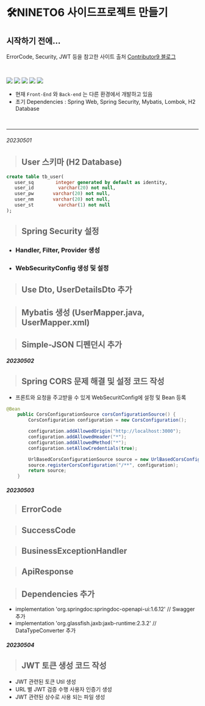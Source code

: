 # 🛠️NINETO6 사이드프로젝트 만들기

## 시작하기 전에...

ErrorCode, Security, JWT 등을 참고한 사이트 출처 [Contributor9 블로그](https://adjh54.tistory.com)

<br/>
<p>
<img src="https://img.shields.io/badge/Java-007396.svg?&style=for-the-badge&logo=Java&logoColor=white"/>
<img src="https://img.shields.io/badge/Spring%20Boot-6DB33F.svg?&style=for-the-badge&logo=SpringBoot&logoColor=white"/>
<img src="https://img.shields.io/badge/Spring-6DB33F.svg?&style=for-the-badge&logo=Spring&logoColor=white"/>
<img src="https://img.shields.io/badge/Spring%20Security-6DB33F.svg?&style=for-the-badge&logo=Spring&logoColor=white">
<img src="https://img.shields.io/badge/MyBatis-000000.svg?&style=for-the-badge&logoColor=white">
<p/>

- 현재 `Front-End` 와 `Back-end` 는 다른 환경에서 개발하고 있음
- 초기 Dependencies : Spring Web, Spring Security, Mybatis, Lombok, H2 Database
<br/>
<hr/>

###### 20230501
> ## User 스키마 (H2 Database)
```SQL
create table tb_user(
   user_sq        integer generated by default as identity,
   user_id         varchar(20) not null,
   user_pw       varchar(20) not null,
   user_nm       varchar(20) not null,
   user_st         varchar(1) not null
);
```

> ## Spring Security 설정
- ### Handler, Filter, Provider 생성
- ### WebSecurityConfig 생성 및 설정

> ## Use Dto, UserDetailsDto 추가

> ## Mybatis 생성 (UserMapper.java, UserMapper.xml)

> ## Simple-JSON 디펜던시 추가

##### 20230502

> ## Spring CORS 문제 해결 및 설정 코드 작성
- 프론트와 요청을 주고받을 수 있게 WebSecuritConfig에 설정 및 Bean 등록
```Java
@Bean
    public CorsConfigurationSource corsConfigurationSource() {
        CorsConfiguration configuration = new CorsConfiguration();

        configuration.addAllowedOrigin("http://localhost:3000");
        configuration.addAllowedHeader("*");
        configuration.addAllowedMethod("*");
        configuration.setAllowCredentials(true);

        UrlBasedCorsConfigurationSource source = new UrlBasedCorsConfigurationSource();
        source.registerCorsConfiguration("/**", configuration);
        return source;
    }
```

##### 20230503
> ## ErrorCode

> ## SuccessCode

> ## BusinessExceptionHandler

> ## ApiResponse

> ## Dependencies 추가
- implementation 'org.springdoc:springdoc-openapi-ui:1.6.12' // Swagger 추가
- implementation 'org.glassfish.jaxb:jaxb-runtime:2.3.2' // DataTypeConverter 추가

##### 20230504
> ## JWT 토큰 생성 코드 작성
- JWT 관련된 토큰 Util 생성
- URL 별 JWT 검증 수행 사용자 인증기 생성
- JWT 관련된 상수로 사용 되는 파일 생성
